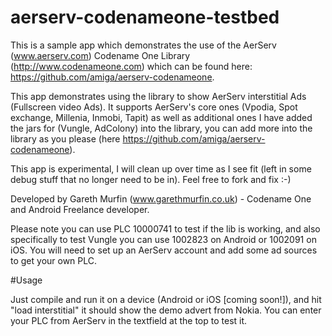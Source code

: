 # aerserv-codenameone-testbed

This is a sample app which demonstrates the use of the AerServ (www.aerserv.com) Codename One Library (http://www.codenameone.com) which can be found here: https://github.com/amiga/aerserv-codenameone. 

This app demonstrates using the library to show AerServ interstitial Ads (Fullscreen video Ads). It supports AerServ's core ones (Vpodia, Spot exchange, Millenia, Inmobi, Tapit) as well as additional ones I have added the jars for (Vungle, AdColony) into the library, you can add more into the library as you please (here https://github.com/amiga/aerserv-codenameone).

This app is experimental, I will clean up over time as I see fit (left in some debug stuff that no longer need to be in). Feel free to fork and fix :-)

Developed by Gareth Murfin (www.garethmurfin.co.uk) - Codename One and Android Freelance developer.

Please note you can use PLC 10000741 to test if the lib is working, and also specifically to test Vungle you can use 1002823 on Android or 1002091 on iOS. You will need to set up an AerServ account and add some ad sources to get your own PLC.

#Usage

Just compile and run it on a device (Android or iOS [coming soon!]), and hit "load interstitial" it should show the demo advert from Nokia. You can enter your PLC from AerServ in the textfield at the top to test it.